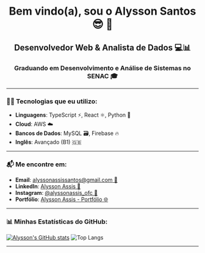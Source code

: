 <h1 align="center">Bem vindo(a), sou o Alysson Santos 😎 🍷</h1>

<h2 align="center">Desenvolvedor Web & Analista de Dados 💻📊</h2>
<h3 align="center">Graduando em Desenvolvimento e Análise de Sistemas no SENAC 🎓</h3>

<hr>

### 🧑‍💻 Tecnologias que eu utilizo:

- **Linguagens**: TypeScript ⚡, React ⚛️, Python 🐍
- **Cloud**: AWS ☁️
- **Bancos de Dados**: MySQL 🗃️, Firebase 🔥
- **Inglês**: Avançado (B1) 🇬🇧

<hr>

### 📬 Me encontre em:

- **Email**: [alyssonassissantos@gmail.com 📧](mailto:alyssonassissantos@gmail.com)
- **LinkedIn**: [Alysson Assis 🔗](https://www.linkedin.com/in/alysson-assis-987009249/)
- **Instagram**: [@alyssonassis_ofc 📸](https://www.instagram.com/alyssonassis_ofc/)
- **Portfólio**: [Alysson Assis - Portfólio 🌐](https://alysson-assis.github.io/My-Portfolio/)

<hr>

### 📊 Minhas Estatísticas do GitHub:

[![Alysson's GitHub stats](https://github-readme-stats.vercel.app/api?username=Alysson-Assis)](https://github.com/Alysson-Assis/github-readme-stats)
![Top Langs](https://github-readme-stats.vercel.app/api/top-langs/?username=Alysson-Assis&layout=compact)

<hr>
